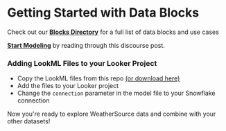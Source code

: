 # Getting Started with Data Blocks

Check out our [**Blocks Directory**](https://looker.com/platform/blocks/directory#data) for a full list of data blocks and use cases

[**Start Modeling**](https://discourse.looker.com/t/data-block-data-block-setup-instructions-and-everything-in-between/5949) by reading through this discourse post.


### Adding LookML Files to your Looker Project

- Copy the LookML files from this repo [(or download here)](https://github.com/llooker/datablocks-weathersource/archive/master.zip)
- Add the files to your Looker project
- Change the `connection` parameter in the model file to your Snowflake connection



Now you're ready to explore WeatherSource data and combine with your other datasets!
